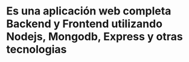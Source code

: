 # Es una aplicación web completa Backend y Frontend utilizando Nodejs, Mongodb, Express y otras tecnologias
